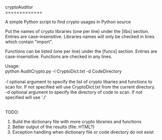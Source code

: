cryptoAuditor<br>
=============<br>

A simple Python script to find crypto usages in Python source<br>


Put the names of crypto libraries (one per line) under the [libs] section.  Entries are case-insensitive.
Libraries names will only be checked in lines which contain "import".<br>

Functions can be listed (one per line) under the [funcs] section.  Entries are case-insensitive.  Functions are checked in any lines.<br>


Usage:<br>
python AuditCrypto.py -l CryptoDict.txt -d  CodeDirectory<br><br>
-l optional argument to specify the list of crypto libaries and functions to scan for.  If not specified will use CryptoDict.txt from the current directory.<br>
-d optional argument to specify the directory of code to scan.  If not specified will use './'<br><br>


TODO:<br>
  1) Build the dictionary file with more crypto libraries and functions<br>
  2) Better output of the results (file: HTML?)<br>
  3) Exception handling when dictionary file or code directory do not exist<br>




